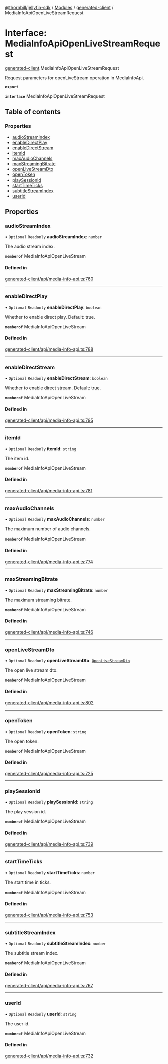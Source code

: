 [@thornbill/jellyfin-sdk](../README.md) / [Modules](../modules.md) / [generated-client](../modules/generated_client.md) / MediaInfoApiOpenLiveStreamRequest

# Interface: MediaInfoApiOpenLiveStreamRequest

[generated-client](../modules/generated_client.md).MediaInfoApiOpenLiveStreamRequest

Request parameters for openLiveStream operation in MediaInfoApi.

**`export`**

**`interface`** MediaInfoApiOpenLiveStreamRequest

## Table of contents

### Properties

- [audioStreamIndex](generated_client.MediaInfoApiOpenLiveStreamRequest.md#audiostreamindex)
- [enableDirectPlay](generated_client.MediaInfoApiOpenLiveStreamRequest.md#enabledirectplay)
- [enableDirectStream](generated_client.MediaInfoApiOpenLiveStreamRequest.md#enabledirectstream)
- [itemId](generated_client.MediaInfoApiOpenLiveStreamRequest.md#itemid)
- [maxAudioChannels](generated_client.MediaInfoApiOpenLiveStreamRequest.md#maxaudiochannels)
- [maxStreamingBitrate](generated_client.MediaInfoApiOpenLiveStreamRequest.md#maxstreamingbitrate)
- [openLiveStreamDto](generated_client.MediaInfoApiOpenLiveStreamRequest.md#openlivestreamdto)
- [openToken](generated_client.MediaInfoApiOpenLiveStreamRequest.md#opentoken)
- [playSessionId](generated_client.MediaInfoApiOpenLiveStreamRequest.md#playsessionid)
- [startTimeTicks](generated_client.MediaInfoApiOpenLiveStreamRequest.md#starttimeticks)
- [subtitleStreamIndex](generated_client.MediaInfoApiOpenLiveStreamRequest.md#subtitlestreamindex)
- [userId](generated_client.MediaInfoApiOpenLiveStreamRequest.md#userid)

## Properties

### audioStreamIndex

• `Optional` `Readonly` **audioStreamIndex**: `number`

The audio stream index.

**`memberof`** MediaInfoApiOpenLiveStream

#### Defined in

[generated-client/api/media-info-api.ts:760](https://github.com/thornbill/jellyfin-sdk-typescript/blob/c68c853/src/generated-client/api/media-info-api.ts#L760)

___

### enableDirectPlay

• `Optional` `Readonly` **enableDirectPlay**: `boolean`

Whether to enable direct play. Default: true.

**`memberof`** MediaInfoApiOpenLiveStream

#### Defined in

[generated-client/api/media-info-api.ts:788](https://github.com/thornbill/jellyfin-sdk-typescript/blob/c68c853/src/generated-client/api/media-info-api.ts#L788)

___

### enableDirectStream

• `Optional` `Readonly` **enableDirectStream**: `boolean`

Whether to enable direct stream. Default: true.

**`memberof`** MediaInfoApiOpenLiveStream

#### Defined in

[generated-client/api/media-info-api.ts:795](https://github.com/thornbill/jellyfin-sdk-typescript/blob/c68c853/src/generated-client/api/media-info-api.ts#L795)

___

### itemId

• `Optional` `Readonly` **itemId**: `string`

The item id.

**`memberof`** MediaInfoApiOpenLiveStream

#### Defined in

[generated-client/api/media-info-api.ts:781](https://github.com/thornbill/jellyfin-sdk-typescript/blob/c68c853/src/generated-client/api/media-info-api.ts#L781)

___

### maxAudioChannels

• `Optional` `Readonly` **maxAudioChannels**: `number`

The maximum number of audio channels.

**`memberof`** MediaInfoApiOpenLiveStream

#### Defined in

[generated-client/api/media-info-api.ts:774](https://github.com/thornbill/jellyfin-sdk-typescript/blob/c68c853/src/generated-client/api/media-info-api.ts#L774)

___

### maxStreamingBitrate

• `Optional` `Readonly` **maxStreamingBitrate**: `number`

The maximum streaming bitrate.

**`memberof`** MediaInfoApiOpenLiveStream

#### Defined in

[generated-client/api/media-info-api.ts:746](https://github.com/thornbill/jellyfin-sdk-typescript/blob/c68c853/src/generated-client/api/media-info-api.ts#L746)

___

### openLiveStreamDto

• `Optional` `Readonly` **openLiveStreamDto**: [`OpenLiveStreamDto`](generated_client.OpenLiveStreamDto.md)

The open live stream dto.

**`memberof`** MediaInfoApiOpenLiveStream

#### Defined in

[generated-client/api/media-info-api.ts:802](https://github.com/thornbill/jellyfin-sdk-typescript/blob/c68c853/src/generated-client/api/media-info-api.ts#L802)

___

### openToken

• `Optional` `Readonly` **openToken**: `string`

The open token.

**`memberof`** MediaInfoApiOpenLiveStream

#### Defined in

[generated-client/api/media-info-api.ts:725](https://github.com/thornbill/jellyfin-sdk-typescript/blob/c68c853/src/generated-client/api/media-info-api.ts#L725)

___

### playSessionId

• `Optional` `Readonly` **playSessionId**: `string`

The play session id.

**`memberof`** MediaInfoApiOpenLiveStream

#### Defined in

[generated-client/api/media-info-api.ts:739](https://github.com/thornbill/jellyfin-sdk-typescript/blob/c68c853/src/generated-client/api/media-info-api.ts#L739)

___

### startTimeTicks

• `Optional` `Readonly` **startTimeTicks**: `number`

The start time in ticks.

**`memberof`** MediaInfoApiOpenLiveStream

#### Defined in

[generated-client/api/media-info-api.ts:753](https://github.com/thornbill/jellyfin-sdk-typescript/blob/c68c853/src/generated-client/api/media-info-api.ts#L753)

___

### subtitleStreamIndex

• `Optional` `Readonly` **subtitleStreamIndex**: `number`

The subtitle stream index.

**`memberof`** MediaInfoApiOpenLiveStream

#### Defined in

[generated-client/api/media-info-api.ts:767](https://github.com/thornbill/jellyfin-sdk-typescript/blob/c68c853/src/generated-client/api/media-info-api.ts#L767)

___

### userId

• `Optional` `Readonly` **userId**: `string`

The user id.

**`memberof`** MediaInfoApiOpenLiveStream

#### Defined in

[generated-client/api/media-info-api.ts:732](https://github.com/thornbill/jellyfin-sdk-typescript/blob/c68c853/src/generated-client/api/media-info-api.ts#L732)
